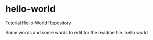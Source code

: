 # hello-world
Tutorial Hello-World Repository 

Some words and some words to edit for the readme file. 
hello world 
